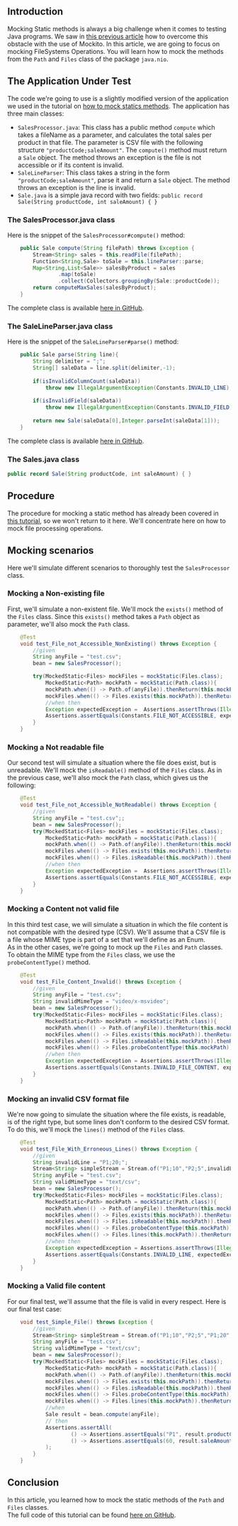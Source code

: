 ## Introduction
Mocking Static methods is always a big challenge when it comes to testing Java programs. We saw in [this previous article](https://nkamphoa.com/mock-static-methods) how to overcome this obstacle with the use of Mockito. In this article, we are going to focus on mocking FileSystems Operations. You will learn how to mock the methods from the `Path` and `Files` class of the package `java.nio`.

## The Application Under Test
The code we're going to use is a slightly modified version of the application we used in the tutorial on [how to mock statics methods](https://nkamphoa.com/mock-static-methods).
The application has three main classes:
- `SalesProcessor.java`: This class has a public method `compute` which takes a fileName as a parameter, and calculates the total sales per product in that file. The parameter is CSV file with the following structure `"productCode;saleAmount"`. The `compute()` method must return a `Sale` object. The method throws an exception is the file is not accessible or if its content is invalid.
- `SaleLineParser`: This class takes a string in the form `"productCode;saleAmount"`, parse it and return a `Sale` object. The method throws an exception is the line is invalid.
- `Sale.java` is a simple java record with two fields: `public record Sale(String productCode, int saleAmount) { }`

### The SalesProcessor.java class
Here is the snippet of the `SalesProcessor#compute()` method:
```java
    public Sale compute(String filePath) throws Exception {
        Stream<String> sales = this.readFile(filePath);
        Function<String,Sale> toSale = this.lineParser::parse;
        Map<String,List<Sale>> salesByProduct = sales
                .map(toSale)
                .collect(Collectors.groupingBy(Sale::productCode));
        return computeMaxSales(salesByProduct);
    }
```
The complete class is available [here in GitHub](https://github.com/elkamphy/kloudly-tutorials/tree/master/core-java-modules/mock-static-method).

### The SaleLineParser.java class
Here is the snippet of the `SaleLineParser#parse()` method:
```java
    public Sale parse(String line){
        String delimiter = ";";
        String[] saleData = line.split(delimiter,-1);
    
        if(isInvalidColumnCount(saleData))
            throw new IllegalArgumentException(Constants.INVALID_LINE);
    
        if(isInvalidField(saleData))
            throw new IllegalArgumentException(Constants.INVALID_FIELD);
    
        return new Sale(saleData[0],Integer.parseInt(saleData[1]));
    }
```
The complete class is available [here in GitHub](https://github.com/elkamphy/kloudly-tutorials/tree/master/core-java-modules/mock-static-method).

### The Sales.java class
```java
public record Sale(String productCode, int saleAmount) { }
```
## Procedure
The procedure for mocking a static method has already been covered in [this tutorial](https://nkamphoa.com/mock-static-methods), so we won't return to it here. We'll concentrate here on how to mock file processing operations.
## Mocking scenarios
Here we'll simulate different scenarios to thoroughly test the `SalesProcessor` class.
### Mocking a Non-existing file
First, we'll simulate a non-existent file. We'll mock the `exists()` method of the `Files` class. Since this `exists()` method takes a `Path` object as parameter, we'll also mock the `Path` class.
```java
    @Test
    void test_File_not_Accessible_NonExisting() throws Exception {
        //given
        String anyFile = "test.csv";
        bean = new SalesProcessor();

        try(MockedStatic<Files> mockFiles = mockStatic(Files.class);
            MockedStatic<Path> mockPath = mockStatic(Path.class)){
            mockPath.when(() -> Path.of(anyFile)).thenReturn(this.mockPath);
            mockFiles.when(() -> Files.exists(this.mockPath)).thenReturn(false);
            //when then
            Exception expectedException =  Assertions.assertThrows(IllegalArgumentException.class,() -> bean.compute(anyFile));
            Assertions.assertEquals(Constants.FILE_NOT_ACCESSIBLE, expectedException.getMessage());
        }
    }
```
### Mocking a Not readable file
Our second test will simulate a situation where the file does exist, but is unreadable. We'll mock the `isReadable()` method of the `Files` class. As in the previous case, we'll also mock the `Path` class, which gives us the following:
```java
    @Test
    void test_File_not_Accessible_NotReadable() throws Exception {
        //given
        String anyFile = "test.csv";;
        bean = new SalesProcessor();
        try(MockedStatic<Files> mockFiles = mockStatic(Files.class);
            MockedStatic<Path> mockPath = mockStatic(Path.class)){
            mockPath.when(() -> Path.of(anyFile)).thenReturn(this.mockPath);
            mockFiles.when(() -> Files.exists(this.mockPath)).thenReturn(true);
            mockFiles.when(() -> Files.isReadable(this.mockPath)).thenReturn(false);
            //when then
            Exception expectedException =  Assertions.assertThrows(IllegalArgumentException.class,() -> bean.compute(anyFile));
            Assertions.assertEquals(Constants.FILE_NOT_ACCESSIBLE, expectedException.getMessage());
        }
    }
```
### Mocking a Content not valid file
In this third test case, we will simulate a situation in which the file content is not compatible with the desired type (CSV). We'll assume that a CSV file is a file whose MIME type is part of a set that we'll define as an Enum.  
As in the other cases, we're going to mock up the `Files` and `Path` classes. To obtain the MIME type from the `Files` class, we use the `probeContentType()` method.
```java
    @Test
    void test_File_Content_Invalid() throws Exception {
        //given
        String anyFile = "test.csv";
        String invalidMimeType = "video/x-msvideo";
        bean = new SalesProcessor();
        try(MockedStatic<Files> mockFiles = mockStatic(Files.class);
            MockedStatic<Path> mockPath = mockStatic(Path.class)){
            mockPath.when(() -> Path.of(anyFile)).thenReturn(this.mockPath);
            mockFiles.when(() -> Files.exists(this.mockPath)).thenReturn(true);
            mockFiles.when(() -> Files.isReadable(this.mockPath)).thenReturn(true);
            mockFiles.when(() -> Files.probeContentType(this.mockPath)).thenReturn(invalidMimeType);
            //when then
            Exception expectedException = Assertions.assertThrows(IllegalArgumentException.class,() -> bean.compute(anyFile));
            Assertions.assertEquals(Constants.INVALID_FILE_CONTENT, expectedException.getMessage());
        }
    }
```
### Mocking an invalid CSV format file
We're now going to simulate the situation where the file exists, is readable, is of the right type, but some lines don't conform to the desired CSV format. To do this, we'll mock the `lines()` method of the `Files` class.
```java
    @Test
    void test_File_With_Erroneous_Lines() throws Exception {
        //given
        String invalidLine = "P1;20;";
        Stream<String> simpleStream = Stream.of("P1;10","P2;5",invalidLine,"P1;30");
        String anyFile = "test.csv";
        String validMimeType = "text/csv";
        bean = new SalesProcessor();
        try(MockedStatic<Files> mockFiles = mockStatic(Files.class);
            MockedStatic<Path> mockPath = mockStatic(Path.class)){
            mockPath.when(() -> Path.of(anyFile)).thenReturn(this.mockPath);
            mockFiles.when(() -> Files.exists(this.mockPath)).thenReturn(true);
            mockFiles.when(() -> Files.isReadable(this.mockPath)).thenReturn(true);
            mockFiles.when(() -> Files.probeContentType(this.mockPath)).thenReturn(validMimeType);
            mockFiles.when(() -> Files.lines(this.mockPath)).thenReturn(simpleStream);
            //when then
            Exception expectedException = Assertions.assertThrows(IllegalArgumentException.class,() -> bean.compute(anyFile));
            Assertions.assertEquals(Constants.INVALID_LINE, expectedException.getMessage());
        }
    }
```
### Mocking a Valid file content
For our final test, we'll assume that the file is valid in every respect. Here is our final test case:
```java
    void test_Simple_File() throws Exception {
        //given
        Stream<String> simpleStream = Stream.of("P1;10","P2;5","P1;20","P1;30");
        String anyFile = "test.csv";
        String validMimeType = "text/csv";
        bean = new SalesProcessor();
        try(MockedStatic<Files> mockFiles = mockStatic(Files.class);
            MockedStatic<Path> mockPath = mockStatic(Path.class)){
            mockPath.when(() -> Path.of(anyFile)).thenReturn(this.mockPath);
            mockFiles.when(() -> Files.exists(this.mockPath)).thenReturn(true);
            mockFiles.when(() -> Files.isReadable(this.mockPath)).thenReturn(true);
            mockFiles.when(() -> Files.probeContentType(this.mockPath)).thenReturn(validMimeType);
            mockFiles.when(() -> Files.lines(this.mockPath)).thenReturn(simpleStream);
            //when
            Sale result = bean.compute(anyFile);
            // then
            Assertions.assertAll(
                    () -> Assertions.assertEquals("P1", result.productCode()),
                    () -> Assertions.assertEquals(60, result.saleAmount())
            );
        }
    }
```
## Conclusion
In this article, you learned how to mock the static methods of the `Path` and `Files` classes.  
The full code of this tutorial can be found [here on GitHub](https://github.com/elkamphy/kloudly-tutorials/tree/master/core-java-modules/mock-static-method).